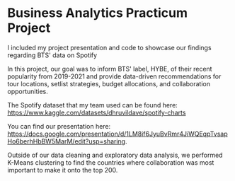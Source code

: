 # Business Analytics Practicum Project

I included my project presentation and code to showcase our findings regarding BTS' data on Spotify

In this project, our goal was to inform BTS' label, HYBE, of their recent popularity from 2019-2021 and provide data-driven recommendations for tour locations, setlist
strategies, budget allocations, and collaboration opportunities. 

The Spotify dataset that my team used can be found here: https://www.kaggle.com/datasets/dhruvildave/spotify-charts 

You can find our presentation here: https://docs.google.com/presentation/d/1LM8if6JyuBvRmr4JiWQEqpTvsapHo6berhHbBW5MarM/edit?usp=sharing. 

Outside of our data cleaning and exploratory data analysis, we performed K-Means clustering to find the countries where collaboration was most important to make it onto the top 200.